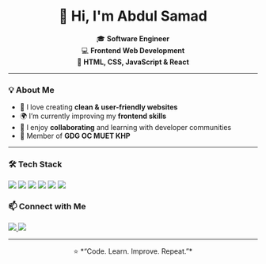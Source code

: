 <h1 align="center">👋 Hi, I'm Abdul Samad</h1>

<p align="center">
  🎓 <b>Software Engineer</b> <br>
  💻  <b>Frontend Web Development</b> <br>
  🚀  <b>HTML, CSS, JavaScript & React</b> <br>
</p>

---

### 💡 About Me
- 🧠 I love creating **clean & user-friendly websites**
- 🌍 I’m currently improving my **frontend skills**
- 🤝 I enjoy **collaborating** and learning with developer communities
- 🧩 Member of **GDG OC MUET KHP**

---

### 🛠️ Tech Stack
<p align="left">
  <img src="https://img.shields.io/badge/HTML5-E34F26?style=for-the-badge&logo=html5&logoColor=white" />
  <img src="https://img.shields.io/badge/CSS3-1572B6?style=for-the-badge&logo=css3&logoColor=white" />
  <img src="https://img.shields.io/badge/JavaScript-F7DF1E?style=for-the-badge&logo=javascript&logoColor=black" />
  <img src="https://img.shields.io/badge/Canva-00C4CC?style=for-the-badge&logo=canva&logoColor=white" />
  <img src="https://img.shields.io/badge/Git-F05032?style=for-the-badge&logo=git&logoColor=white" />
  <img src="https://img.shields.io/badge/GitHub-181717?style=for-the-badge&logo=github&logoColor=white" />
</p>


### 📫 Connect with Me
<p align="left">
  <a href="https://linkedin.com/in/YOUR-LINKEDIN" target="http://www.linkedin.com/in/abdul-samad-95541a388">
    <img src="https://img.shields.io/badge/LinkedIn-0A66C2?style=for-the-badge&logo=linkedin&logoColor=white" />
  </a>
  <a href="mailto:YOUR-EMAIL@example.com">
    <img src="https://img.shields.io/badge/Gmail-D14836?style=for-the-badge&logo=gmail&logoColor=white" />
  </a>
</p>

---

<p align="center">
  ⭐ *“Code. Learn. Improve. Repeat.”*  
</p>

